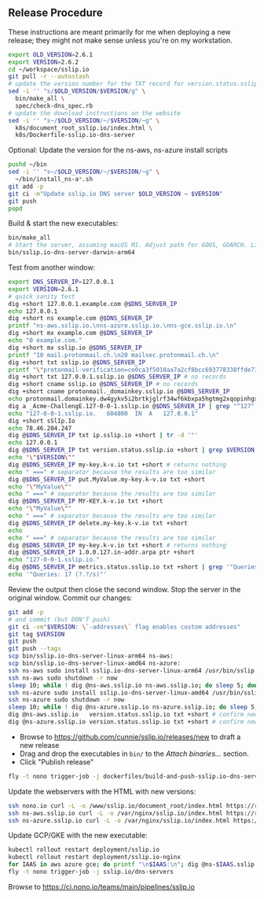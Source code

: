 ## Release Procedure

These instructions are meant primarily for me when deploying a new release;
they might not make sense unless you're on my workstation.

```bash
export OLD_VERSION=2.6.1
export VERSION=2.6.2
cd ~/workspace/sslip.io
git pull -r --autostash
# update the version number for the TXT record for version.status.sslip.io
sed -i '' "s/$OLD_VERSION/$VERSION/g" \
  bin/make_all \
  spec/check-dns_spec.rb
# update the download instructions on the website
sed -i '' "s~/$OLD_VERSION/~/$VERSION/~g" \
  k8s/document_root_sslip.io/index.html \
  k8s/Dockerfile-sslip.io-dns-server
```
Optional: Update the version for the ns-aws, ns-azure install scripts
```bash
pushd ~/bin
sed -i '' "s~/$OLD_VERSION/~/$VERSION/~g" \
  ~/bin/install_ns-a*.sh
git add -p
git ci -m"Update sslip.io DNS server $OLD_VERSION → $VERSION"
git push
popd
```
Build & start the new executables:
```bash
bin/make_all
# Start the server, assuming macOS M1. Adjust path for GOOS, GOARCH. Linux requires `sudo`
bin/sslip.io-dns-server-darwin-arm64
```
Test from another window:
```bash
export DNS_SERVER_IP=127.0.0.1
export VERSION=2.6.1
# quick sanity test
dig +short 127.0.0.1.example.com @$DNS_SERVER_IP
echo 127.0.0.1
dig +short ns example.com @$DNS_SERVER_IP
printf "ns-aws.sslip.io.\nns-azure.sslip.io.\nns-gce.sslip.io.\n"
dig +short mx example.com @$DNS_SERVER_IP
echo "0 example.com."
dig +short mx sslip.io @$DNS_SERVER_IP
printf "10 mail.protonmail.ch.\n20 mailsec.protonmail.ch.\n"
dig +short txt sslip.io @$DNS_SERVER_IP
printf "\"protonmail-verification=ce0ca3f5010aa7a2cf8bcc693778338ffde73e26\"\n\"v=spf1 include:_spf.protonmail.ch mx ~all\"\n"
dig +short txt 127.0.0.1.sslip.io @$DNS_SERVER_IP # no records
dig +short cname sslip.io @$DNS_SERVER_IP # no records
dig +short cname protonmail._domainkey.sslip.io @$DNS_SERVER_IP
echo protonmail.domainkey.dw4gykv5i2brtkjglrf34wf6kbxpa5hgtmg2xqopinhgxn5axo73a.domains.proton.ch.
dig a _Acme-ChallengE.127-0-0-1.sslip.io @$DNS_SERVER_IP | grep "^127"
echo "127-0-0-1.sslip.io.	604800	IN	A	127.0.0.1"
dig +short sSlIp.Io
echo 78.46.204.247
dig @$DNS_SERVER_IP txt ip.sslip.io +short | tr -d '"'
echo 127.0.0.1
dig @$DNS_SERVER_IP txt version.status.sslip.io +short | grep $VERSION
echo "\"$VERSION\""
dig @$DNS_SERVER_IP my-key.k-v.io txt +short # returns nothing
echo " ===" # separator because the results are too similar
dig @$DNS_SERVER_IP put.MyValue.my-key.k-v.io txt +short
echo "\"MyValue\""
echo " ===" # separator because the results are too similar
dig @$DNS_SERVER_IP MY-KEY.k-v.io txt +short
echo "\"MyValue\""
echo " ===" # separator because the results are too similar
dig @$DNS_SERVER_IP delete.my-key.k-v.io txt +short
echo
echo " ===" # separator because the results are too similar
dig @$DNS_SERVER_IP my-key.k-v.io txt +short # returns nothing
dig @$DNS_SERVER_IP 1.0.0.127.in-addr.arpa ptr +short
echo "127-0-0-1.sslip.io."
dig @$DNS_SERVER_IP metrics.status.sslip.io txt +short | grep '"Queries: '
echo '"Queries: 17 (?.?/s)"'
```
Review the output then close the second window. Stop the server in the
original window. Commit our changes:
```bash
git add -p
# and commit (but DON'T push)
git ci -vm"$VERSION: \`-addresses\` flag enables custom addresses"
git tag $VERSION
git push
git push --tags
scp bin/sslip.io-dns-server-linux-arm64 ns-aws:
scp bin/sslip.io-dns-server-linux-amd64 ns-azure:
ssh ns-aws sudo install sslip.io-dns-server-linux-arm64 /usr/bin/sslip.io-dns-server
ssh ns-aws sudo shutdown -r now
sleep 10; while ! dig @ns-aws.sslip.io ns-aws.sslip.io; do sleep 5; done # wait until it's back up before rebooting ns-azure
ssh ns-azure sudo install sslip.io-dns-server-linux-amd64 /usr/bin/sslip.io-dns-server
ssh ns-azure sudo shutdown -r now
sleep 10; while ! dig @ns-azure.sslip.io ns-azure.sslip.io; do sleep 5; done # wait until it's back up before rebooting ns-azure
dig @ns-aws.sslip.io   version.status.sslip.io txt +short # confirm new version
dig @ns-azure.sslip.io version.status.sslip.io txt +short # confirm new version
```
- Browse to <https://github.com/cunnie/sslip.io/releases/new> to draft a new release
- Drag and drop the executables in `bin/` to the _Attach binaries..._ section.
- Click "Publish release"
```bash
fly -t nono trigger-job -j dockerfiles/build-and-push-sslip.io-dns-server
```
Update the webservers with the HTML with new versions:
```bash
ssh nono.io curl -L -o /www/sslip.io/document_root/index.html https://raw.githubusercontent.com/cunnie/sslip.io/main/k8s/document_root_sslip.io/index.html
ssh ns-aws.sslip.io curl -L -o /var/nginx/sslip.io/index.html https://raw.githubusercontent.com/cunnie/sslip.io/main/k8s/document_root_sslip.io/index.html
ssh ns-azure.sslip.io curl -L -o /var/nginx/sslip.io/index.html https://raw.githubusercontent.com/cunnie/sslip.io/main/k8s/document_root_sslip.io/index.html
```
Update GCP/GKE with the new executable:
```bash
kubectl rollout restart deployment/sslip.io
kubectl rollout restart deployment/sslip.io-nginx
for IAAS in aws azure gce; do printf "\n$IAAS:\n"; dig @ns-$IAAS.sslip.io version.status.sslip.io txt +short; done
fly -t nono trigger-job -j sslip.io/dns-servers
```
Browse to <https://ci.nono.io/teams/main/pipelines/sslip.io>
